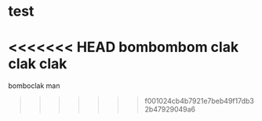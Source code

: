 # test
<<<<<<< HEAD
bombombom clak clak clak
=======
bomboclak man







>>>>>>> f001024cb4b7921e7beb49f17db32b47929049a6
